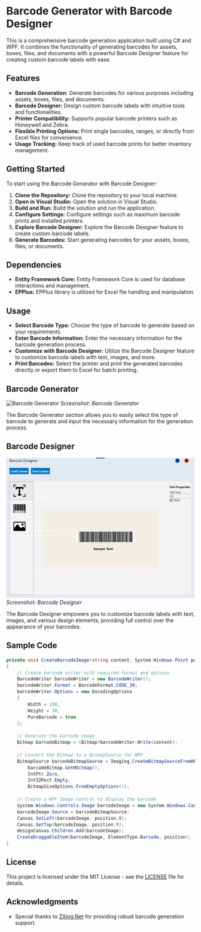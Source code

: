 # Barcode Generator with Barcode Designer

This is a comprehensive barcode generation application built using C# and WPF. It combines the functionality of generating barcodes for assets, boxes, files, and documents with a powerful Barcode Designer feature for creating custom barcode labels with ease.

## Features

- **Barcode Generation:** Generate barcodes for various purposes including assets, boxes, files, and documents.
- **Barcode Designer:** Design custom barcode labels with intuitive tools and functionalities.
- **Printer Compatibility:** Supports popular barcode printers such as Honeywell and Zebra.
- **Flexible Printing Options:** Print single barcodes, ranges, or directly from Excel files for convenience.
- **Usage Tracking:** Keep track of used barcode prints for better inventory management.

## Getting Started

To start using the Barcode Generator with Barcode Designer:

1. **Clone the Repository:** Clone the repository to your local machine.
2. **Open in Visual Studio:** Open the solution in Visual Studio.
3. **Build and Run:** Build the solution and run the application.
4. **Configure Settings:** Configure settings such as maximum barcode prints and installed printers.
5. **Explore Barcode Designer:** Explore the Barcode Designer feature to create custom barcode labels.
6. **Generate Barcodes:** Start generating barcodes for your assets, boxes, files, or documents.

## Dependencies

- **Entity Framework Core:** Entity Framework Core is used for database interactions and management.
- **EPPlus:** EPPlus library is utilized for Excel file handling and manipulation.

## Usage

- **Select Barcode Type:** Choose the type of barcode to generate based on your requirements.
- **Enter Barcode Information:** Enter the necessary information for the barcode generation process.
- **Customize with Barcode Designer:** Utilize the Barcode Designer feature to customize barcode labels with text, images, and more.
- **Print Barcodes:** Select the printer and print the generated barcodes directly or export them to Excel for batch printing.

## Barcode Generator

![Barcode Generator](Images/generator.png)
*Screenshot: Barcode Generator*

The Barcode Generator section allows you to easily select the type of barcode to generate and input the necessary information for the generation process.

## Barcode Designer

![Barcode Designer](Images/designer.png)
*Screenshot: Barcode Designer*

The Barcode Designer empowers you to customize barcode labels with text, images, and various design elements, providing full control over the appearance of your barcodes.

## Sample Code

```csharp
private void CreateBarcodeImage(string content, System.Windows.Point position)
{
    // Create barcode writer with required format and options
    BarcodeWriter barcodeWriter = new BarcodeWriter();
    barcodeWriter.Format = BarcodeFormat.CODE_39;
    barcodeWriter.Options = new EncodingOptions
    {
        Width = 100,
        Height = 30,
        PureBarcode = true
    };

    // Generate the barcode image
    Bitmap barcodeBitmap = (Bitmap)barcodeWriter.Write(content);

    // Convert the Bitmap to a BitmapSource for WPF
    BitmapSource barcodeBitmapSource = Imaging.CreateBitmapSourceFromHBitmap(
        barcodeBitmap.GetHbitmap(),
        IntPtr.Zero,
        Int32Rect.Empty,
        BitmapSizeOptions.FromEmptyOptions());

    // Create a WPF Image control to display the barcode
    System.Windows.Controls.Image barcodeImage = new System.Windows.Controls.Image();
    barcodeImage.Source = barcodeBitmapSource;
    Canvas.SetLeft(barcodeImage, position.X);
    Canvas.SetTop(barcodeImage, position.Y);
    designCanvas.Children.Add(barcodeImage);
    CreateDraggableItem(barcodeImage, ElementType.Barcode, position);
}
```

## License

This project is licensed under the MIT License - see the [LICENSE](LICENSE) file for details.

## Acknowledgments

- Special thanks to [ZXing.Net](https://github.com/micjahn/ZXing.Net) for providing robust barcode generation support.
